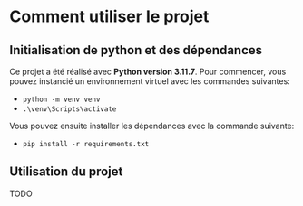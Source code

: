 # Comment utiliser le projet

## Initialisation de python et des dépendances

Ce projet a été réalisé avec **Python version 3.11.7**. Pour commencer, vous pouvez instancié un environnement virtuel avec les commandes suivantes:

- `python -m venv venv  `
- `.\venv\Scripts\activate`

Vous pouvez ensuite installer les dépendances avec la commande suivante:

- `pip install -r requirements.txt`

## Utilisation du projet

TODO
